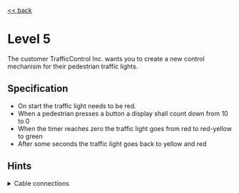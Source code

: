 [<< back](index)

# Level 5

The customer TrafficControl Inc. wants you to create a new control mechanism for their pedestrian traffic lights.

## Specification

- On start the traffic light needs to be red.
- When a pedestrian presses a button a display shall count down from 10 to 0
- When the timer reaches zero the traffic light goes from red to red-yellow to green
- After some seconds the traffic light goes back to yellow and red 

## Hints

<details>
  <summary>Cable connections</summary>
  
  ## Heading
  1. A numbered
  2. list
     * With some
     * Sub bullets
</details>
